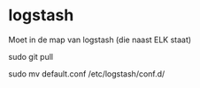 # logstash

Moet in de map van logstash (die naast ELK staat)

sudo git pull

sudo mv default.conf /etc/logstash/conf.d/
